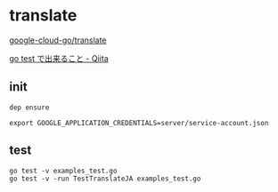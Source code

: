 # translate

[google-cloud-go/translate](https://github.com/GoogleCloudPlatform/google-cloud-go/tree/master/translate)

[go test で出来ること - Qiita](https://qiita.com/taizo/items/82930518430f940721a0)


## init

```
dep ensure
```

```
export GOOGLE_APPLICATION_CREDENTIALS=server/service-account.json
```

## test

```
go test -v examples_test.go
go test -v -run TestTranslateJA examples_test.go
```

